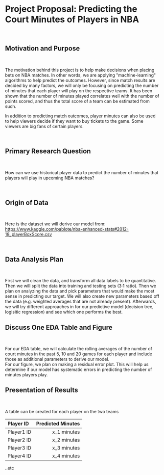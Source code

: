 # Project Proposal: Predicting the Court Minutes of Players in NBA

<br>

## Motivation and Purpose

<br>

The motivation behind this project is to help make decisions when placing bets on NBA matches. In other words, we are applying "machine-learning" algorithms to help predict the outcomes. However, since match results are decided by many factors, we will only be focusing on predicting the number of minutes that each player will play on the respective teams. It has been shown that the number of minutes played correlates well with the number of points scored, and thus the total score of a team can be estimated from such. 

In addition to predicting match outcomes, player minutes can also be used to help viewers decide if they want to buy tickets to the game. Some viewers are big fans of certain players.

<br>

## Primary Research Question

<br>

How can we use historical player data to predict the number of minutes that players will play in upcoming NBA matches?

<br>

## Origin of Data

<br>

Here is the dataset we will derive our model from:
<br>
https://www.kaggle.com/pablote/nba-enhanced-stats#2012-18_playerBoxScore.csv

<br>

## Data Analysis Plan

<br>

First we will clean the data, and transform all data labels to be quantitative. Then we will split the data into training and testing sets (3:1 ratio). Then we plan on analyzing the data and pick parameters that would make the most sense in predicting our target. We will also create new parameters based off the data (e.g. weighted averages that are not already present). Afterwards, we will try different approaches in for our predictive model (decision tree, logisitic regression) and see which one performs the best. 


 ## Discuss One EDA Table and Figure
 
 <br>
 
For our EDA table, we will calculate the rolling averages of the number of court minutes in the past 5, 10 and 20 games for each player and include those as additional parameters to derive our model. 
<br>
For our figure, we plan on making a residual error plot. This will help us determine if our model has systematic errors in predicting the number of minutes players play.  

## Presentation of Results

<br>

A table can be created for each player on the two teams

| Player ID | Predicted Minutes |
| :--- | ---: |
|Player1 ID | x_1 minutes |
|Player2 ID | x_2 minutes |
|Player3 ID | x_3 minutes |
|Player4 ID | x_4 minutes |
..etc





